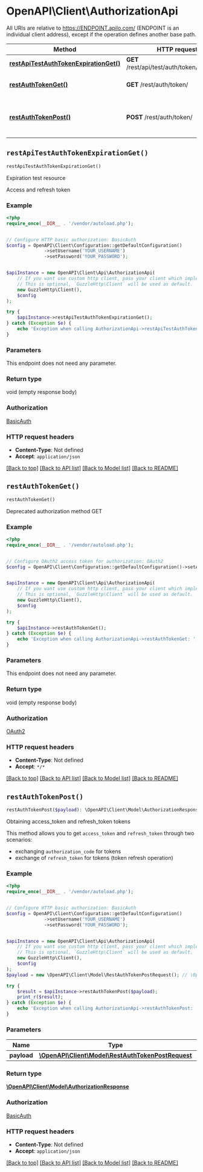 # OpenAPI\Client\AuthorizationApi

All URIs are relative to https://ENDPOINT.apilo.com/ (ENDPOINT is an individual client address), except if the operation defines another base path.

| Method | HTTP request | Description |
| ------------- | ------------- | ------------- |
| [**restApiTestAuthTokenExpirationGet()**](AuthorizationApi.md#restApiTestAuthTokenExpirationGet) | **GET** /rest/api/test/auth/token/expiration/ | Expiration test resource |
| [**restAuthTokenGet()**](AuthorizationApi.md#restAuthTokenGet) | **GET** /rest/auth/token/ | Deprecated authorization method GET |
| [**restAuthTokenPost()**](AuthorizationApi.md#restAuthTokenPost) | **POST** /rest/auth/token/ | Obtaining access_token and refresh_token tokens |


## `restApiTestAuthTokenExpirationGet()`

```php
restApiTestAuthTokenExpirationGet()
```

Expiration test resource

Access and refresh token

### Example

```php
<?php
require_once(__DIR__ . '/vendor/autoload.php');


// Configure HTTP basic authorization: BasicAuth
$config = OpenAPI\Client\Configuration::getDefaultConfiguration()
              ->setUsername('YOUR_USERNAME')
              ->setPassword('YOUR_PASSWORD');


$apiInstance = new OpenAPI\Client\Api\AuthorizationApi(
    // If you want use custom http client, pass your client which implements `GuzzleHttp\ClientInterface`.
    // This is optional, `GuzzleHttp\Client` will be used as default.
    new GuzzleHttp\Client(),
    $config
);

try {
    $apiInstance->restApiTestAuthTokenExpirationGet();
} catch (Exception $e) {
    echo 'Exception when calling AuthorizationApi->restApiTestAuthTokenExpirationGet: ', $e->getMessage(), PHP_EOL;
}
```

### Parameters

This endpoint does not need any parameter.

### Return type

void (empty response body)

### Authorization

[BasicAuth](../../README.md#BasicAuth)

### HTTP request headers

- **Content-Type**: Not defined
- **Accept**: `application/json`

[[Back to top]](#) [[Back to API list]](../../README.md#endpoints)
[[Back to Model list]](../../README.md#models)
[[Back to README]](../../README.md)

## `restAuthTokenGet()`

```php
restAuthTokenGet()
```

Deprecated authorization method GET

### Example

```php
<?php
require_once(__DIR__ . '/vendor/autoload.php');


// Configure OAuth2 access token for authorization: OAuth2
$config = OpenAPI\Client\Configuration::getDefaultConfiguration()->setAccessToken('YOUR_ACCESS_TOKEN');


$apiInstance = new OpenAPI\Client\Api\AuthorizationApi(
    // If you want use custom http client, pass your client which implements `GuzzleHttp\ClientInterface`.
    // This is optional, `GuzzleHttp\Client` will be used as default.
    new GuzzleHttp\Client(),
    $config
);

try {
    $apiInstance->restAuthTokenGet();
} catch (Exception $e) {
    echo 'Exception when calling AuthorizationApi->restAuthTokenGet: ', $e->getMessage(), PHP_EOL;
}
```

### Parameters

This endpoint does not need any parameter.

### Return type

void (empty response body)

### Authorization

[OAuth2](../../README.md#OAuth2)

### HTTP request headers

- **Content-Type**: Not defined
- **Accept**: `*/*`

[[Back to top]](#) [[Back to API list]](../../README.md#endpoints)
[[Back to Model list]](../../README.md#models)
[[Back to README]](../../README.md)

## `restAuthTokenPost()`

```php
restAuthTokenPost($payload): \OpenAPI\Client\Model\AuthorizationResponse
```

Obtaining access_token and refresh_token tokens

This method allows you to get <code>access_token</code> and <code>refresh_token</code> through two scenarios:<br><ul>     <li> exchanging <code>authorization_code</code> for tokens</li>     <li> exchange of <code>refresh_token</code> for tokens (token refresh operation)</li>     </ul>

### Example

```php
<?php
require_once(__DIR__ . '/vendor/autoload.php');


// Configure HTTP basic authorization: BasicAuth
$config = OpenAPI\Client\Configuration::getDefaultConfiguration()
              ->setUsername('YOUR_USERNAME')
              ->setPassword('YOUR_PASSWORD');


$apiInstance = new OpenAPI\Client\Api\AuthorizationApi(
    // If you want use custom http client, pass your client which implements `GuzzleHttp\ClientInterface`.
    // This is optional, `GuzzleHttp\Client` will be used as default.
    new GuzzleHttp\Client(),
    $config
);
$payload = new \OpenAPI\Client\Model\RestAuthTokenPostRequest(); // \OpenAPI\Client\Model\RestAuthTokenPostRequest

try {
    $result = $apiInstance->restAuthTokenPost($payload);
    print_r($result);
} catch (Exception $e) {
    echo 'Exception when calling AuthorizationApi->restAuthTokenPost: ', $e->getMessage(), PHP_EOL;
}
```

### Parameters

| Name | Type | Description  | Notes |
| ------------- | ------------- | ------------- | ------------- |
| **payload** | [**\OpenAPI\Client\Model\RestAuthTokenPostRequest**](../Model/RestAuthTokenPostRequest.md)|  | |

### Return type

[**\OpenAPI\Client\Model\AuthorizationResponse**](../Model/AuthorizationResponse.md)

### Authorization

[BasicAuth](../../README.md#BasicAuth)

### HTTP request headers

- **Content-Type**: Not defined
- **Accept**: `application/json`

[[Back to top]](#) [[Back to API list]](../../README.md#endpoints)
[[Back to Model list]](../../README.md#models)
[[Back to README]](../../README.md)
